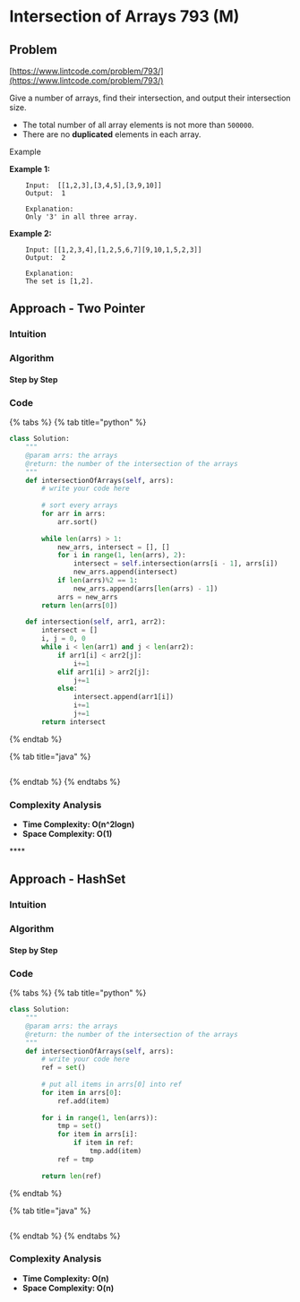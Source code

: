 # Intersection of Arrays 793 \(M\)

## Problem

[https://www.lintcode.com/problem/793/](https://www.lintcode.com/problem/793/)

Give a number of arrays, find their intersection, and output their intersection size.

* The total number of all array elements is not more than `500000`.
* There are no **duplicated** elements in each array.

Example

**Example 1:**

```text
	Input:  [[1,2,3],[3,4,5],[3,9,10]]
	Output:  1
	
	Explanation:
	Only '3' in all three array.
```

**Example 2:**

```text
	Input: [[1,2,3,4],[1,2,5,6,7][9,10,1,5,2,3]]
	Output:  2
	
	Explanation:
	The set is [1,2].
```

## Approach - Two Pointer 

### Intuition

### Algorithm

#### Step by Step

### Code

{% tabs %}
{% tab title="python" %}
```python
class Solution:
    """
    @param arrs: the arrays
    @return: the number of the intersection of the arrays
    """
    def intersectionOfArrays(self, arrs):
        # write your code here
        
        # sort every arrays
        for arr in arrs:
            arr.sort()
            
        while len(arrs) > 1:
            new_arrs, intersect = [], []
            for i in range(1, len(arrs), 2):
                intersect = self.intersection(arrs[i - 1], arrs[i])
                new_arrs.append(intersect)
            if len(arrs)%2 == 1:
                new_arrs.append(arrs[len(arrs) - 1])
            arrs = new_arrs
        return len(arrs[0])
    
    def intersection(self, arr1, arr2):
        intersect = []
        i, j = 0, 0
        while i < len(arr1) and j < len(arr2):
            if arr1[i] < arr2[j]:
                i+=1
            elif arr1[i] > arr2[j]:
                j+=1
            else:
                intersect.append(arr1[i])
                i+=1
                j+=1
        return intersect
```
{% endtab %}

{% tab title="java" %}
```

```
{% endtab %}
{% endtabs %}

### Complexity Analysis

* **Time Complexity: O\(n^2logn\)**
* **Space Complexity: O\(1\)**

\*\*\*\*

## Approach - HashSet

### Intuition

### Algorithm

#### Step by Step

### Code

{% tabs %}
{% tab title="python" %}
```python
class Solution:
    """
    @param arrs: the arrays
    @return: the number of the intersection of the arrays
    """
    def intersectionOfArrays(self, arrs):
        # write your code here
        ref = set()
        
        # put all items in arrs[0] into ref
        for item in arrs[0]:
            ref.add(item)
        
        for i in range(1, len(arrs)):
            tmp = set()
            for item in arrs[i]:
                if item in ref:
                    tmp.add(item)
            ref = tmp
        
        return len(ref)
```
{% endtab %}

{% tab title="java" %}
```

```
{% endtab %}
{% endtabs %}

### Complexity Analysis

* **Time Complexity: O\(n\)**
* **Space Complexity: O\(n\)**

